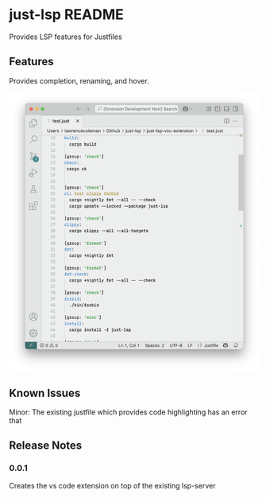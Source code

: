 # just-lsp README

Provides LSP features for Justfiles

## Features

Provides completion, renaming, and hover.

![Extension Preview](./vsc-extension/extension_preview.png)

## Known Issues

Minor: The existing justfile which provides code highlighting has an error that 

## Release Notes

### 0.0.1

Creates the vs code extension on top of the existing lsp-server


